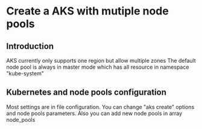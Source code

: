# Create a AKS with mutiple node pools

## Introduction
AKS currently only supports one region but allow multiple zones
The default node pool is always in master mode which has all resource in namespace "kube-system"

## Kubernetes and node pools configuration
Most settings are in file configuration. You can change "aks create" options and node pools parameters. Also you can add new node pools in array node_pools
